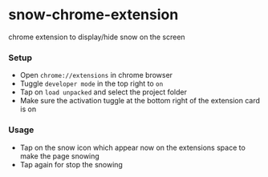 # snow-chrome-extension
chrome extension to display/hide snow on the screen

### Setup

 * Open `chrome://extensions` in chrome browser
 * Tuggle `developer mode` in the top right to `on`
 * Tap on `load unpacked` and select the project folder
 * Make sure the activation tuggle at the bottom right of the extension card is on
 
### Usage

 * Tap on the snow icon which appear now on the extensions space to make the page snowing
 * Tap again for stop the snowing
